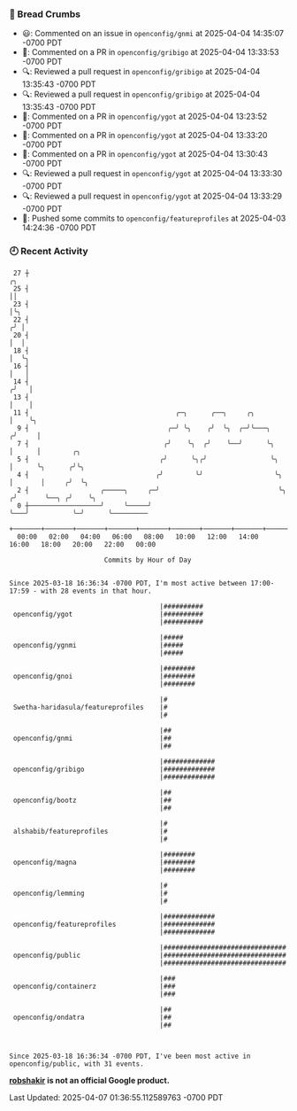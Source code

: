 ### 🍞 Bread Crumbs

 * 😃: Commented on an issue in `openconfig/gnmi` at 2025-04-04 14:35:07 -0700 PDT
 * 💬: Commented on a PR in  `openconfig/gribigo` at 2025-04-04 13:33:53 -0700 PDT
 * 🔍: Reviewed a pull request in  `openconfig/gribigo` at 2025-04-04 13:35:43 -0700 PDT
 * 🔍: Reviewed a pull request in  `openconfig/gribigo` at 2025-04-04 13:35:43 -0700 PDT
 * 💬: Commented on a PR in  `openconfig/ygot` at 2025-04-04 13:23:52 -0700 PDT
 * 💬: Commented on a PR in  `openconfig/ygot` at 2025-04-04 13:33:20 -0700 PDT
 * 💬: Commented on a PR in  `openconfig/ygot` at 2025-04-04 13:30:43 -0700 PDT
 * 🔍: Reviewed a pull request in  `openconfig/ygot` at 2025-04-04 13:33:30 -0700 PDT
 * 🔍: Reviewed a pull request in  `openconfig/ygot` at 2025-04-04 13:33:29 -0700 PDT
 * 🚢: Pushed some commits to `openconfig/featureprofiles` at 2025-04-03 14:24:36 -0700 PDT

### 🕘 Recent Activity
```
 27 ┼                                                                        ╭╮
 25 ┤                                                                        ││
 23 ┤                                                                        │╰╮
 22 ┤                                                                       ╭╯ │
 20 ┤                                                                       │  │
 18 ┤                                                                       │  ╰╮
 16 ┤                                                                       │   │
 14 ┤                                                                      ╭╯   │
 13 ┤                                                                      │    │
 11 ┤                                     ╭─╮      ╭──╮     ╭╮             │    ╰╮
  9 ┤                                   ╭─╯ ╰╮    ╭╯  ╰╮  ╭─╯╰───╮        ╭╯     │
  7 ┤                                  ╭╯    ╰╮  ╭╯    ╰──╯      ╰╮       │      │        ╭╮
  5 ┤                                 ╭╯      ╰╮╭╯                ╰╮      │      ╰╮      ╭╯╰╮
  4 ┤                                ╭╯        ╰╯                  ╰╮     │       │     ╭╯  ╰╮
  2 ┤                  ╭─────╮     ╭─╯                              ╰╮   ╭╯       ╰──╮ ╭╯    ╰╮
  0 ┼──────────────────╯     ╰─────╯                                 ╰───╯           ╰─╯      ╰─────────
    +───────+───────+───────+───────+───────+───────+───────+───────+───────+───────+───────+───────+────
  00:00   02:00   04:00   06:00   08:00   10:00   12:00   14:00   16:00   18:00   20:00   22:00   00:00   

						Commits by Hour of Day


Since 2025-03-18 16:36:34 -0700 PDT, I'm most active between 17:00-17:59 - with 28 events in that hour.

```



```
                                      |##########
 openconfig/ygot                      |##########
                                      |##########

                                      |#####
 openconfig/ygnmi                     |#####
                                      |#####

                                      |########
 openconfig/gnoi                      |########
                                      |########

                                      |#
 Swetha-haridasula/featureprofiles    |#
                                      |#

                                      |##
 openconfig/gnmi                      |##
                                      |##

                                      |#############
 openconfig/gribigo                   |#############
                                      |#############

                                      |##
 openconfig/bootz                     |##
                                      |##

                                      |#
 alshabib/featureprofiles             |#
                                      |#

                                      |########
 openconfig/magna                     |########
                                      |########

                                      |#
 openconfig/lemming                   |#
                                      |#

                                      |#############
 openconfig/featureprofiles           |#############
                                      |#############

                                      |###############################
 openconfig/public                    |###############################
                                      |###############################

                                      |###
 openconfig/containerz                |###
                                      |###

                                      |##
 openconfig/ondatra                   |##
                                      |##



Since 2025-03-18 16:36:34 -0700 PDT, I've been most active in openconfig/public, with 31 events.

```
**[robshakir](mailto:robjs@google.com) is not an official Google product.**  


Last Updated: 2025-04-07 01:36:55.112589763 -0700 PDT
